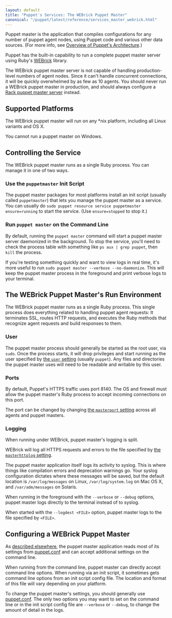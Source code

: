 ```yaml
---
layout: default
title: "Puppet's Services: The WEBrick Puppet Master"
canonical: "/puppet/latest/reference/services_master_webrick.html"
---
```


[webrick]: http://ruby-doc.org/stdlib/libdoc/webrick/rdoc/WEBrick.html
[rack_master]: ./services_master_rack.html

Puppet master is the application that compiles configurations for any number of puppet agent nodes, using Puppet code and various other data sources. (For more info, see [Overview of Puppet's Architecture](./architecture.html).)

Puppet has the built-in capability to run a complete puppet master server using Ruby's [WEBrick][] library.

The WEBrick puppet master server is not capable of handling production-level numbers of agent nodes. Since it can't handle concurrent connections, it will be quickly overwhelmed by as few as 10 agents. You should never run a WEBrick puppet master in production, and should always configure a [Rack puppet master server][rack_master] instead.

## Supported Platforms

The WEBrick puppet master will run on any \*nix platform, including all Linux variants and OS X.

You cannot run a puppet master on Windows.

## Controlling the Service

The WEBrick puppet master runs as a single Ruby process. You can manage it in one of two ways.

### Use the `puppetmaster` Init Script

The puppet master packages for most platforms install an init script (usually called `puppetmaster`) that lets you manage the puppet master as a service. You can usually do `sudo puppet resource service puppetmaster ensure=running` to start the service. (Use `ensure=stopped` to stop it.)

### Run `puppet master` on the Command Line

By default, running the `puppet master` command will start a puppet master server daemonized in the background. To stop the service, you'll need to check the process table with something like `ps aux | grep puppet`, then `kill` the process.

If you're testing something quickly and want to view logs in real time, it's more useful to run `sudo puppet master --verbose --no-daemonize`. This will keep the puppet master process in the foreground and print verbose logs to your terminal.

## The WEBrick Puppet Master's Run Environment

The WEBrick puppet master runs as a single Ruby process. This single process does everything related to handling puppet agent requests: It terminates SSL, routes HTTP requests, and executes the Ruby methods that recognize agent requests and build responses to them.

### User

The puppet master process should generally be started as the root user, via `sudo`. Once the process starts, it will drop privileges and start running as the user specified by [the `user` setting][user] (usually `puppet`). Any files and directories the puppet master uses will need to be readable and writable by this user.

[user]: /references/latest/configuration.html#user

### Ports

By default, Puppet's HTTPS traffic uses port 8140. The OS and firewall must allow the puppet master's Ruby process to accept incoming connections on this port.

The port can be changed by changing [the `masterport` setting](/references/latest/configuration.html#masterport) across all agents and puppet masters.

### Logging

When running under WEBrick, puppet master's logging is split.

WEBrick will log all HTTPS requests and errors to the file specified by [the `masterhttplog` setting](/references/3.6.latest/configuration.html#masterhttplog).

The puppet master application itself logs its activity to syslog. This is where things like compilation errors and deprecation warnings go. Your syslog configuration dictates where these messages will be saved, but the default location is `/var/log/messages` on Linux, `/var/log/system.log` on Mac OS X, and `/var/adm/messages` on Solaris.

When running in the foreground with the `--verbose` or `--debug` options, puppet master logs directly to the terminal instead of to syslog.

When started with the `--logdest <FILE>` option, puppet master logs to the file specified by `<FILE>`.

## Configuring a WEBrick Puppet Master

As [described elsewhere,][about_settings] the puppet master application reads most of its settings from [puppet.conf][] and can accept additional settings on the command line.

When running from the command line, puppet master can directly accept command line options. When running via an init script, it sometimes gets command line options from an init script config file. The location and format of this file will vary depending on your platform.

To change the puppet master's settings, you should generally use [puppet.conf][]. The only two options you may want to set on the command line or in the init script config file are `--verbose` or `--debug`, to change the amount of detail in the logs.

[about_settings]: ./config_about_settings.html
[puppet.conf]: ./config_file_main.html
